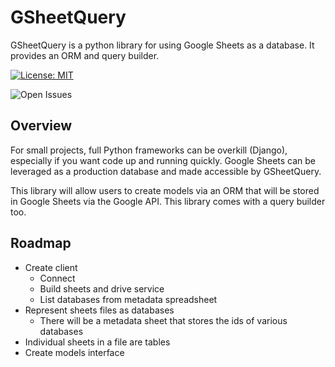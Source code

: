 # GSheetQuery
GSheetQuery is a python library for using Google Sheets as a database.  It provides an ORM and query builder.

[![License: MIT](https://img.shields.io/badge/License-MIT-yellow.svg)](https://opensource.org/licenses/MIT)

![Open Issues](https://img.shields.io/github/issues/swimninja247/youtubecommentmanager)

## Overview

For small projects, full Python frameworks can be overkill (Django), especially if you want code up and running quickly.  Google Sheets can be leveraged as a production database and made accessible by GSheetQuery.

This library will allow users to create models via an ORM that will be stored in Google Sheets via the Google API.  This library comes with a query builder too.

## Roadmap

- Create client
    - Connect
    - Build sheets and drive service
    - List databases from metadata spreadsheet
- Represent sheets files as databases
    - There will be a metadata sheet that stores the ids of various databases
- Individual sheets in a file are tables
- Create models interface